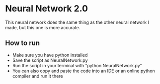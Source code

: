 # Neural Network 2.0
This neural network does the same thing as the other neural network I made, but this one is more accurate.

## How to run 
- Make sure you have python installed
- Save the script as NeuralNetwork.py
- Run the script in your terminal with "python NeuralNetwork.py"
- You can also copy and paste the code into an IDE or an online python compiler and run it there
